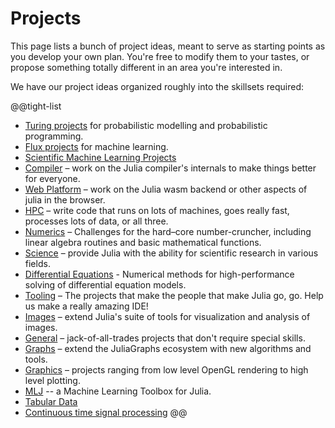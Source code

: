 # Projects

This page lists a bunch of project ideas, meant to serve as starting points as you develop your own plan. You're free to modify them to your tastes, or propose something totally different in an area you're interested in.

We have our project ideas organized roughly into the skillsets required:

@@tight-list
* [Turing projects](/jsoc/gsoc/turing/) for probabilistic modelling and probabilistic programming.
* [Flux projects](/jsoc/gsoc/flux/) for machine learning.
* [Scientific Machine Learning Projects](/jsoc/gsoc/sciml/)
* [Compiler](/jsoc/gsoc/compiler/) – work on the Julia compiler's internals to make things better for everyone.
* [Web Platform](/jsoc/gsoc/wasm/) – work on the Julia wasm backend or other aspects of julia in the browser.
* [HPC](/jsoc/gsoc/hpc/) – write code that runs on lots of machines, goes really fast, processes lots of data, or all three.
* [Numerics](/jsoc/gsoc/numerics/) – Challenges for the hard–core number-cruncher, including linear algebra routines and basic mathematical functions.
* [Science](/jsoc/gsoc/science/) – provide Julia with the ability for scientific research in various fields.
* [Differential Equations](/jsoc/gsoc/diffeq/) - Numerical methods for high-performance solving of differential equation models.
* [Tooling](/jsoc/gsoc/tooling/) – The projects that make the people that make Julia go, go. Help us make a really amazing IDE!
* [Images](/jsoc/gsoc/images/) – extend Julia's suite of tools for visualization and analysis of images.
* [General](/jsoc/gsoc/general/) – jack-of-all-trades projects that don't require special skills.
* [Graphs](/jsoc/gsoc/graphs/) – extend the JuliaGraphs ecosystem with new algorithms and tools.
* [Graphics](/jsoc/gsoc/graphics/) – projects ranging from low level OpenGL rendering to high level plotting.
* [MLJ](/jsoc/gsoc/mlj/) -- a Machine Learning Toolbox for Julia.
* [Tabular Data](/jsoc/gsoc/tables/)
* [Continuous time signal processing](/jsoc/gsoc/kalmanbucy/)
@@
